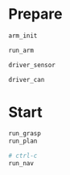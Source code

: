 
# Prepare

```bash
arm_init

run_arm

```

```bash
driver_sensor

driver_can
```

# Start 
```bash
run_grasp
run_plan

# ctrl-c
run_nav
```

